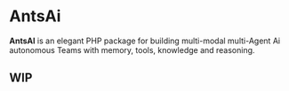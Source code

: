 # AntsAi

**AntsAI** is an elegant PHP package for building multi-modal multi-Agent Ai autonomous Teams with memory, tools, knowledge and reasoning.


## WIP
